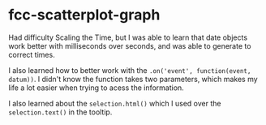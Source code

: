 # fcc-scatterplot-graph

Had difficulty Scaling the Time, but I was able to learn that date objects work better with milliseconds over seconds, and was able to generate to correct times.

I also learned how to better work with the `.on('event', function(event, datum))`. I didn't know the function takes two parameters, which makes my life a lot easier when trying to acess the information.

I also learned about the `selection.html()` which I used over the `selection.text()` in the tooltip.
